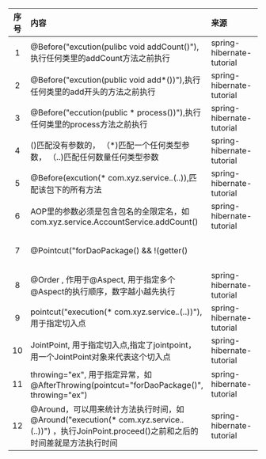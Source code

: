 | 序号 | 内容                                                                                                            | 来源                        | 备注                 | 类型                        |
|:--:|:--------------------------------------------------------------------------------------------------------------|:--------------------------|:-------------------|:--------------------------|
| 1  | @Before("excution(pulibc void addCount()"),执行任何类里的addCount方法之前执行                                              | spring-hibernate-tutorial |                    | tip                       |
| 2  | @Before("excution(public void add*())"),执行任何类里的add开头的方法之前执行                                                   | spring-hibernate-tutorial |                    | tip                       |
| 3  | @Before("eccution(public * process())"),执行任何类里的process方法之前执行                                                  | spring-hibernate-tutorial |                    | tip                       |                                        
| 4  | ()匹配没有参数的， （*)匹配一个任何类型参数， （..)匹配任何数量任何类型参数                                                                    | spring-hibernate-tutorial |                    | tip                       |
| 5  | @Before(excution(* com.xyz.service.*.*(..)),匹配该包下的所有方法                                                        | spring-hibernate-tutorial |                    | tip                       |
| 6  | AOP里的参数必须是包含包名的全限定名，如com.xyz.service.AccountService.addCount()                                                | spring-hibernate-tutorial |                    | tip                       |
| 7  | @Pointcut("forDaoPackage() && !(getter()                                                                      |                           | setter())"),逻辑 与或非 | spring-hibernate-tutorial | | tip |
| 8  | @Order , 作用于@Aspect, 用于指定多个@Aspect的执行顺序，数字越小越先执行                                                              | spring-hibernate-tutorial |                    | tip                       |
| 9  | pointcut("execution(* com.xyz.service.*.*(..))"), 用于指定切入点                                                     | spring-hibernate-tutorial |                    | tip                       |
| 10 | JointPoint, 用于指定切入点,指定了jointpoint，用一个JointPoint对象来代表这个切入点                                                     | spring-hibernate-tutorial |                    | tip                       |
| 11 | throwing="ex", 用于指定异常，如@AfterThrowing(pointcut="forDaoPackage()", throwing="ex")                              | spring-hibernate-tutorial |                    | tip                       |
| 12 | @Around，可以用来统计方法执行时间，如@Around("execution(* com.xyz.service.*.*(..))") ，执行JoinPoint.proceed()之前和之后的时间差就是方法执行时间 | spring-hibernate-tutorial |                    | tip                       |
